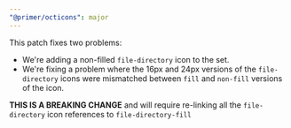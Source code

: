```yaml
---
"@primer/octicons": major
---
```


This patch fixes two problems:
- We're adding a non-filled `file-directory` icon to the set.
- We're fixing a problem where the 16px and 24px versions of the `file-directory` icons were mismatched between `fill` and `non-fill` versions of the icon.

**THIS IS A BREAKING CHANGE** and will require re-linking all the `file-directory` icon references to `file-directory-fill`
